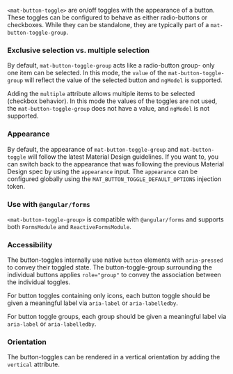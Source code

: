`<mat-button-toggle>` are on/off toggles with the appearance of a button. These toggles can be
configured to behave as either radio-buttons or checkboxes. While they can be standalone, they are
typically part of a `mat-button-toggle-group`.


<!-- example(button-toggle-overview) -->

### Exclusive selection vs. multiple selection
By default, `mat-button-toggle-group` acts like a radio-button group- only one item can be selected.
In this mode, the `value` of the `mat-button-toggle-group` will reflect the value of the selected
button and `ngModel` is supported.

Adding the `multiple` attribute allows multiple items to be selected (checkbox behavior). In this
mode the values of the toggles are not used, the `mat-button-toggle-group` does not have a value, 
and `ngModel` is not supported.

### Appearance
By default, the appearance of `mat-button-toggle-group` and `mat-button-toggle` will follow the
latest Material Design guidelines. If you want to, you can switch back to the appearance that was
following the previous Material Design spec by using the `appearance` input. The `appearance` can
be configured globally using the `MAT_BUTTON_TOGGLE_DEFAULT_OPTIONS` injection token.

<!-- example(button-toggle-appearance) -->

### Use with `@angular/forms`
`<mat-button-toggle-group>` is compatible with `@angular/forms` and supports both `FormsModule`
and `ReactiveFormsModule`.

### Accessibility
The button-toggles internally use native `button` elements with `aria-pressed` to convey
their toggled state. The button-toggle-group surrounding the individual buttons applies
`role="group"` to convey the association between the individual toggles.

For button toggles containing only icons, each button toggle should be given a meaningful label via
`aria-label` or `aria-labelledby`.

For button toggle groups, each group should be given a meaningful label via `aria-label` or
`aria-labelledby`.


### Orientation
The button-toggles can be rendered in a vertical orientation by adding the `vertical` attribute.
